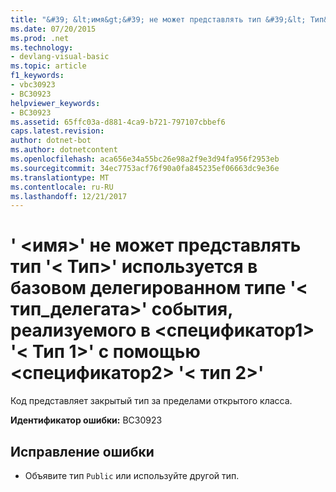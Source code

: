 ```yaml
---
title: "&#39; &lt;имя&gt;&#39; не может представлять тип &#39;&lt; Тип&gt;&#39; используется в базовом делегированном типе &#39;&lt; тип_делегата&gt;&#39; события, реализуемого в &lt;спецификатор1&gt; &#39;&lt; Тип 1&gt;&#39; с помощью &lt;спецификатор2&gt; &#39;&lt; тип 2&gt;&#39;"
ms.date: 07/20/2015
ms.prod: .net
ms.technology:
- devlang-visual-basic
ms.topic: article
f1_keywords:
- vbc30923
- BC30923
helpviewer_keywords:
- BC30923
ms.assetid: 65ffc03a-d881-4ca9-b721-797107cbbef6
caps.latest.revision: 
author: dotnet-bot
ms.author: dotnetcontent
ms.openlocfilehash: aca656e34a55bc26e98a2f9e3d94fa956f2953eb
ms.sourcegitcommit: 34ec7753acf76f90a0fa845235ef06663dc9e36e
ms.translationtype: MT
ms.contentlocale: ru-RU
ms.lasthandoff: 12/21/2017
---
```

# <a name="39ltnamegt39-cannot-expose-type-39lttypegt39-used-in-the-underlying-delegate-type-39ltdelegatetypegt39-of-the-event-it-is-implementing-to-ltspecifier1gt-39lttype1gt39-through-ltspecifier2gt-39lttype2gt39"></a>&#39; &lt;имя&gt;&#39; не может представлять тип &#39;&lt; Тип&gt;&#39; используется в базовом делегированном типе &#39;&lt; тип_делегата&gt;&#39; события, реализуемого в &lt;спецификатор1&gt; &#39;&lt; Тип 1&gt;&#39; с помощью &lt;спецификатор2&gt; &#39;&lt; тип 2&gt;&#39;
Код представляет закрытый тип за пределами открытого класса.  
  
 **Идентификатор ошибки:** BC30923  
  
## <a name="to-correct-this-error"></a>Исправление ошибки  
  
-   Объявите тип `Public` или используйте другой тип.